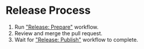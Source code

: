 # Release Process

1. Run ["Release: Prepare"][prepare] workflow.
2. Review and merge the pull request.
3. Wait for ["Release: Publish"][publish] workflow to complete.

[prepare]: https://github.com/TWiStErRob/net.twisterrob.ghlint/actions/workflows/release-prepare.yml
[publish]: https://github.com/TWiStErRob/net.twisterrob.ghlint/actions/workflows/release-publish.yml
